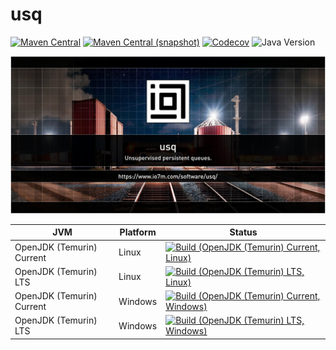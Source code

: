 usq
===

[![Maven Central](https://img.shields.io/maven-central/v/com.io7m.usq/com.io7m.usq.svg?style=flat-square)](http://search.maven.org/#search%7Cga%7C1%7Cg%3A%22com.io7m.usq%22)
[![Maven Central (snapshot)](https://img.shields.io/nexus/s/com.io7m.usq/com.io7m.usq?server=https%3A%2F%2Fs01.oss.sonatype.org&style=flat-square)](https://s01.oss.sonatype.org/content/repositories/snapshots/com/io7m/usq/)
[![Codecov](https://img.shields.io/codecov/c/github/io7m-com/usq.svg?style=flat-square)](https://codecov.io/gh/io7m-com/usq)
![Java Version](https://img.shields.io/badge/21-java?label=java&color=007fff)

![com.io7m.usq](./src/site/resources/usq.jpg?raw=true)

| JVM | Platform | Status |
|-----|----------|--------|
| OpenJDK (Temurin) Current | Linux | [![Build (OpenJDK (Temurin) Current, Linux)](https://img.shields.io/github/actions/workflow/status/io7m-com/usq/main.linux.temurin.current.yml)](https://www.github.com/io7m-com/usq/actions?query=workflow%3Amain.linux.temurin.current)|
| OpenJDK (Temurin) LTS | Linux | [![Build (OpenJDK (Temurin) LTS, Linux)](https://img.shields.io/github/actions/workflow/status/io7m-com/usq/main.linux.temurin.lts.yml)](https://www.github.com/io7m-com/usq/actions?query=workflow%3Amain.linux.temurin.lts)|
| OpenJDK (Temurin) Current | Windows | [![Build (OpenJDK (Temurin) Current, Windows)](https://img.shields.io/github/actions/workflow/status/io7m-com/usq/main.windows.temurin.current.yml)](https://www.github.com/io7m-com/usq/actions?query=workflow%3Amain.windows.temurin.current)|
| OpenJDK (Temurin) LTS | Windows | [![Build (OpenJDK (Temurin) LTS, Windows)](https://img.shields.io/github/actions/workflow/status/io7m-com/usq/main.windows.temurin.lts.yml)](https://www.github.com/io7m-com/usq/actions?query=workflow%3Amain.windows.temurin.lts)|
